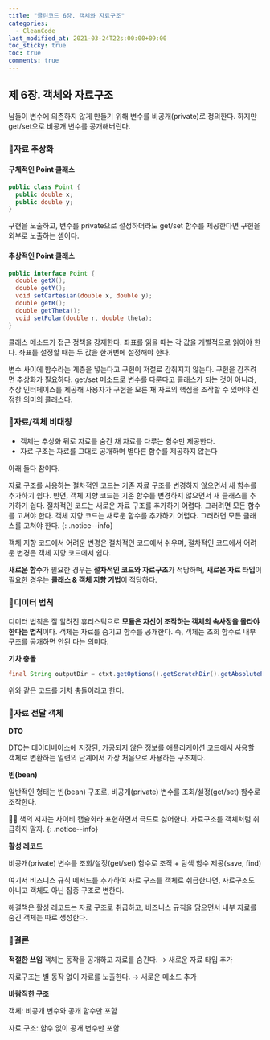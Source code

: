 ```yaml
---
title: "클린코드 6장. 객체와 자료구조"
categories:
  - CleanCode
last_modified_at: 2021-03-24T22s:00:00+09:00
toc_sticky: true
toc: true
comments: true
---
```

## 제 6장. 객체와 자료구조

남들이 변수에 의존하지 않게 만들기 위해 변수를 비공개(private)로 정의한다.  하지만 get/set으로 비공개 변수를 공개해버린다.



### 📌자료 추상화

#### 구체적인 Point 클래스

```java
public class Point {
  public double x;
  public double y;
}
```

구현을 노출하고, 변수를 private으로 설정하더라도 get/set 함수를 제공한다면 구현을 외부로 노출하는 셈이다.



#### 추상적인 Point 클래스

```java
public interface Point {
  double getX();
  double getY();
  void setCartesian(double x, double y);
  double getR();
  double getTheta();
  void setPolar(double r, double theta);
}
```

클래스 메소드가 접근 정책을 강제한다. 좌표를 읽을 때는 각 값을 개별적으로 읽어야 한다. 좌표를 설정할 때는 두 값을 한꺼번에 설정해야 한다.



변수 사이에 함수라는 계층을 넣는다고 구현이 저절로 감춰지지 않는다. 구현을 감추려면 추상화가 필요하다. get/set 메소드로 변수를 다룬다고 클래스가 되는 것이 아니라, 추상 인터페이스를 제공해 사용자가 구현을 모른 채 자료의 핵심을 조작할 수 있어야 진정한 의미의 클래스다.



### 📌자료/객체 비대칭

- 객체는 추상화 뒤로 자료를 숨긴 채 자료를 다루는 함수만 제공한다.
- 자료 구조는 자료를 그대로 공개하며 별다른 함수를 제공하지 않는다


아래 둘다 참이다.

자료 구조를 사용하는 절차적인 코드는 기존 자료 구조를 변경하지 않으면서 새 함수를 추가하기 쉽다. 반면, 객체 지향 코드는 기존 함수를 변경하지 않으면서 새 클래스를 추가하기 쉽다.
절차적인 코드는 새로운 자료 구조를 추가하기 어렵다. 그러려면 모든 함수를 고쳐야 한다. 객체 지향 코드는 새로운 함수를 추가하기 어렵다. 그러려면 모든 클래스를 고쳐야 한다.
{: .notice--info}


객체 지향 코드에서 어려운 변경은 절차적인 코드에서 쉬우며, 절차적인 코드에서 어려운 변경은 객체 지향 코드에서 쉽다.

**새로운 함수**가 필요한 경우는 **절차적인 코드와 자료구조**가 적당하며, **새로운 자료 타입**이 필요한 경우는 **클래스 & 객체 지향 기법**이 적당하다.



### 📌디미터 법칙

디미터 법칙은 잘 알려진 휴리스틱으로 **모듈은 자신이 조작하는 객체의 속사정을 몰라야 한다는 법칙**이다. 객체는 자료를 숨기고 함수를 공개한다. 즉, 객체는 조회 함수로 내부 구조를 공개하면 안된 다는 의미다.



**기차 충돌**

```java
final String outputDir = ctxt.getOptions().getScratchDir().getAbsolutePath();
```

위와 같은 코드를 기차 충돌이라고 한다.



### 📌자료 전달 객체

**DTO**

DTO는 데이터베이스에 저장된, 가공되지 않은 정보를 애플리케이션 코드에서 사용할 객체로 변환하는 일련의 단계에서 가장 처음으로 사용하는 구조체다.

**빈(bean)**

일반적인 형태는 빈(bean) 구조로, 비공개(private) 변수를 조회/설정(get/set) 함수로 조작한다.

🙎‍♀ 책의 저자는 사이비 캡슐화라 표현하면서 극도로 싫어한다. 자료구조를 객체처럼 취급하지 말자.
{: .notice--info}

**활성 레코드**

비공개(private) 변수를 조회/설정(get/set) 함수로 조작 + 탐색 함수 제공(save, find)

여기서 비즈니스 규칙 메서드를 추가하여 자료 구조를 객체로 취급한다면, 자료구조도 아니고 객체도 아닌 잡종 구조로 변한다.

해결책은 활성 레코드는 자료 구조로 취급하고, 비즈니스 규칙을 담으면서 내부 자료를 숨긴 객체는 따로 생성한다.



### 📌결론

**적절한 쓰임**
객체는 동작을 공개하고 자료를 숨긴다.  → 새로운 자료 타입 추가

자료구조는 별 동작 없이 자료를 노출한다. → 새로운 메소드 추가



**바람직한 구조**

객체: 비공개 변수와 공개 함수만 포함

자료 구조: 함수 없이 공개 변수만 포함

